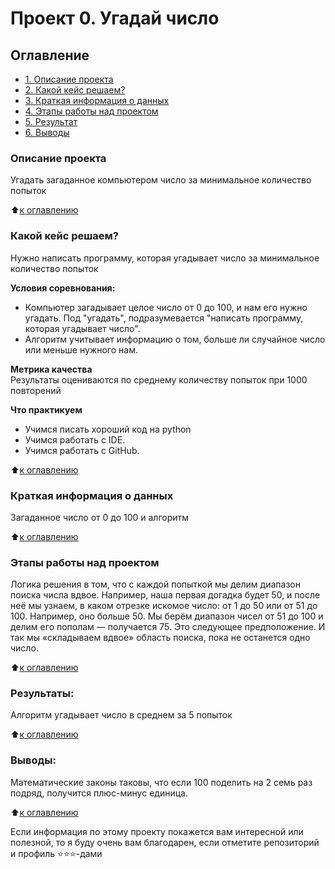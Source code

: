 # Проект 0. Угадай число

## Оглавление
* [1. Описание проекта](https://github.com/Chipayka/SFDS/tree/main/project_0/README.md#Описание-проекта)
* [2. Какой кейс решаем?](https://github.com/Chipayka/SFDS/tree/main/project_0/README.md#Какой-кейс-решаем)
* [3. Краткая информация о данных](https://github.com/Chipayka/SFDS/tree/main/project_0/README.md#Краткая-информация-о-данных)
* [4. Этапы работы над проектом](https://github.com/Chipayka/SFDS/tree/main/project_0/README.md#Этапы-работы-над-проектом)
* [5. Результат](https://github.com/Chipayka/SFDS/tree/main/project_0/README.md#Результаты)
* [6. Выводы](https://github.com/Chipayka/SFDS/tree/main/project_0/README.md#Выводы)

### Описание проекта
Угадать загаданное компьютером число за минимальное количество попыток

:arrow_up:[к оглавлению](https://github.com/Chipayka/SFDS/tree/main/project_0/README.md#Оглавление)

### Какой кейс решаем?
Нужно написать программу, которая угадывает число за минимальное количество попыток

**Условия соревнования:**
- Компьютер загадывает целое число от 0 до 100, и нам его нужно угадать. Под "угадать", подразумевается "написать программу, которая угадывает число".
- Алгоритм учитывает информацию о том, больше ли случайное число или меньше нужного нам.

**Метрика качества**     
Результаты оцениваются по среднему количеству попыток при 1000 повторений

**Что практикуем**
- Учимся писать хороший код на python
- Учимся работать с IDE.
- Учимся работать с GitHub.

:arrow_up:[к оглавлению](https://github.com/Chipayka/SFDS/tree/main/project_0/README.md#Оглавление)

### Краткая информация о данных
Загаданное число от 0 до 100 и алгоритм

:arrow_up:[к оглавлению](https://github.com/Chipayka/SFDS/tree/main/project_0/README.md#Оглавление)

### Этапы работы над проектом
Логика решения в том, что с каждой попыткой мы делим диапазон поиска числа вдвое. Например, наша первая догадка будет 50, и после неё мы узнаем, в каком отрезке искомое число: от 1 до 50 или от 51 до 100. Например, оно больше 50. Мы берём диапазон чисел от 51 до 100 и делим его пополам — получается 75. Это следующее предположение. И так мы «складываем вдвое» область поиска, пока не останется одно число.

:arrow_up:[к оглавлению](https://github.com/Chipayka/SFDS/tree/main/project_0/README.md#Оглавление)

### Результаты:
Алгоритм угадывает число в среднем за 5 попыток

:arrow_up:[к оглавлению](https://github.com/Chipayka/SFDS/tree/main/project_0/README.md#Оглавление)
### Выводы:
Математические законы таковы, что если 100 поделить на 2 семь раз подряд, получится плюс-минус единица.

:arrow_up:[к оглавлению](https://github.com/Chipayka/SFDS/tree/main/project_0/README.md#Оглавление)

Если информация по этому проекту покажется вам интересной или полезной, то я буду очень вам благодарен, если отметите репозиторий и профиль ⭐️⭐️⭐️-дами